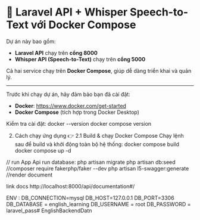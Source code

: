 # 🚀 Laravel API + Whisper Speech-to-Text với Docker Compose

Dự án này bao gồm:
- **Laravel API** chạy trên **cổng 8000**  
- **Whisper API (Speech-to-Text)** chạy trên **cổng 5000**  

Cả hai service chạy trên **Docker Compose**, giúp dễ dàng triển khai và quản lý.

---

Trước khi chạy dự án, hãy đảm bảo bạn đã cài đặt:
- **Docker**: https://www.docker.com/get-started  
- **Docker Compose** (tích hợp trong Docker Desktop)

Kiểm tra cài đặt:
docker --version
docker compose version

2. Cách chạy ứng dụng
👉 2.1 Build & chạy Docker Compose
Chạy lệnh sau để build và khởi động toàn bộ hệ thống:
docker compose build
docker compose up -d

// run App Api
run database:
php artisan migrate 
php artisan db:seed //composer require fakerphp/faker --dev
php artisan l5-swagger:generate //render document

link docs
http://localhost:8000/api/documentation#/



ENV : DB_CONNECTION=mysql
      DB_HOST=127.0.0.1
      DB_PORT=3306
      DB_DATABASE = english_learning
      DB_USERNAME = root
      DB_PASSWORD = laravel_pass#   E n g l i s h B a c k e n d D a t n  
 